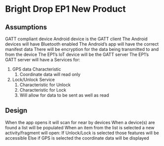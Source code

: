 
# Bright Drop EP1 New Product


## Assumptions
GATT compliant device
Android device is the GATT client
The Android devices will have Bluetooth enabled
The Android’s app will have the correct manifest data
There will be encryption for the data being transmitted to and from the device
The EP1’s IoT device will be the GATT server
The EP1’s GATT server will have a Services for:
1. GPS data Characteristic
    1. Coordinate data will read only
2. Lock/Unlock Service
    1. Characteristic for Unlock
    2. Characteristic for Lock
    3. Will allow for data to be sent as well as read


## Design
When the app opens it will scan for near by devices
When a device(s) are found a list will be populated
When an item from the list is selected a new activity/fragment will open:
If Unlock/Lock is selected those features will be accessible 
Else if GPS is selected the coordinate data will be displayed 


